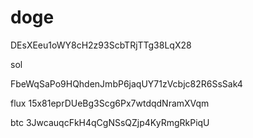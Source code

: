 # doge

DEsXEeu1oWY8cH2z93ScbTRjTTg38LqX28

sol

FbeWqSaPo9HQhdenJmbP6jaqUY71zVcbjc82R6SsSak4


flux
15x81eprDUeBg3Scg6Px7wtdqdNramXVqm

btc
3JwcauqcFkH4qCgNSsQZjp4KyRmgRkPiqU
